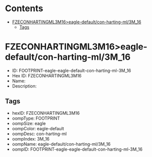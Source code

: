 



Contents
========

* [FZECONHARTINGML3M16>eagle-default/con-harting-ml/3M_16](#fzeconhartingml3m16eagle-defaultcon-harting-ml3m_16)
	* [Tags](#tags)

# FZECONHARTINGML3M16>eagle-default/con-harting-ml/3M_16

- ID: FOOTPRINT-eagle-eagle-default-con-harting-ml-3M_16
- Hex ID: FZECONHARTINGML3M16
- Name: 
- Description: 

## Tags

- hexID: FZECONHARTINGML3M16
- oompType: FOOTPRINT
- oompSize: eagle
- oompColor: eagle-default
- oompDesc: con-harting-ml
- oompIndex: 3M_16
- oompName: eagle-default/con-harting-ml/3M_16
- oompID: FOOTPRINT-eagle-eagle-default-con-harting-ml-3M_16
